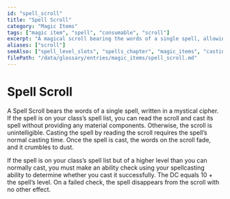 ```yaml
---
id: "spell_scroll"
title: "Spell Scroll"
category: "Magic Items"
tags: ["magic item", "spell", "consumable", "scroll"]
excerpt: "A magical scroll bearing the words of a single spell, allowing a caster to use it without expending a spell slot if the spell is on their class list."
aliases: ["scroll"]
seeAlso: ["spell_level_slots", "spells_chapter", "magic_items", "casting_time_rules", "spell_components_rules"]
filePath: "/data/glossary/entries/magic_items/spell_scroll.md"
---
```

# Spell Scroll

A Spell Scroll bears the words of a single <span data-term-id="spells_chapter" class="glossary-term-link-from-markdown">spell</span>, written in a mystical cipher. If the <span data-term-id="spells_chapter" class="glossary-term-link-from-markdown">spell</span> is on your class’s <span data-term-id="spell_list" class="glossary-term-link-from-markdown">spell list</span>, you can read the scroll and cast its <span data-term-id="spells_chapter" class="glossary-term-link-from-markdown">spell</span> without providing any <span data-term-id="spell_components_rules" class="glossary-term-link-from-markdown">material components</span>. Otherwise, the scroll is unintelligible. Casting the <span data-term-id="spells_chapter" class="glossary-term-link-from-markdown">spell</span> by reading the scroll requires the <span data-term-id="spells_chapter" class="glossary-term-link-from-markdown">spell</span>’s normal <span data-term-id="casting_time_rules" class="glossary-term-link-from-markdown">casting time</span>. Once the <span data-term-id="spells_chapter" class="glossary-term-link-from-markdown">spell</span> is cast, the words on the scroll fade, and it crumbles to dust.

If the <span data-term-id="spells_chapter" class="glossary-term-link-from-markdown">spell</span> is on your class’s <span data-term-id="spell_list" class="glossary-term-link-from-markdown">spell list</span> but of a higher level than you can normally cast, you must make an <span data-term-id="ability_check" class="glossary-term-link-from-markdown">ability check</span> using your <span data-term-id="spellcasting_ability" class="glossary-term-link-from-markdown">spellcasting ability</span> to determine whether you cast it successfully. The DC equals 10 + the <span data-term-id="spells_chapter" class="glossary-term-link-from-markdown">spell</span>’s level. On a failed check, the <span data-term-id="spells_chapter" class="glossary-term-link-from-markdown">spell</span> disappears from the scroll with no other effect.